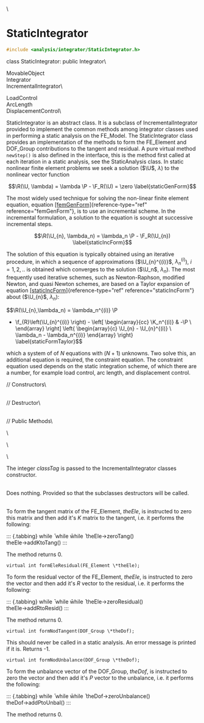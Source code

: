 \
# StaticIntegrator 

```cpp
#include <analysis/integrator/StaticIntegrator.h>
```

class StaticIntegrator: public Integrator\

MovableObject\
Integrator\
IncrementalIntegrator\

LoadControl\
ArcLength\
DisplacementControl\

StaticIntegrator is an abstract class. It is a subclass of
IncrementalIntegrator provided to implement the common methods among
integrator classes used in performing a static analysis on the FE_Model.
The StaticIntegrator class provides an implementation of the methods to
form the FE_Element and DOF_Group contributions to the tangent and
residual. A pure virtual method `newStep()` is also defined in the
interface, this is the method first called at each iteration in a static
analysis, see the StaticAnalysis class.
In static nonlinear finite element problems we seek a solution ($\U$,
$\lambda$) to the nonlinear vector function

$$\R(\U, \lambda) = \lambda \P - \F_R(\U) = \zero
\label{staticGenForm}$$

The most widely used technique for solving the non-linear finite element
equation, equation [\[femGenForm\]](#femGenForm){reference-type="ref"
reference="femGenForm"}, is to use an incremental scheme. In the
incremental formulation, a solution to the equation is sought at
successive incremental steps.

$$\R(\U_{n}, \lambda_n) = \lambda_n \P - \F_R(\U_{n})
\label{staticIncForm}$$

The solution of this equation is typically obtained using an iterative
procedure, in which a sequence of approximations ($\U_{n}^{(i)}$,
$\lambda_n^{(i)}$), $i=1,2, ..$ is obtained which converges to the
solution ($\U_n$, $\lambda_n)$. The most frequently used iterative
schemes, such as Newton-Raphson, modified Newton, and quasi Newton
schemes, are based on a Taylor expansion of
equation [\[staticIncForm\]](#staticIncForm){reference-type="ref"
reference="staticIncForm"} about ($\U_{n}$, $\lambda_n$):

$$\R(\U_{n},\lambda_n) = \lambda_n^{(i)} \P 
 - \f_{R}\left(\U_{n}^{(i)} \right) - \left[
\begin{array}{cc}
\K_n^{(i)} & -\P \\
\end{array} \right] 
\left\{
\begin{array}{c}
\U_{n} - \U_{n}^{(i)}  \\ 
\lambda_n - \lambda_n^{(i)} 
\end{array} \right\}
\label{staticFormTaylor}$$

which a system of of $N$ equations with ($N+1$) unknowns. Two solve
this, an additional equation is required, the constraint equation. The
constraint equation used depends on the static integration scheme, of
which there are a number, for example load control, arc length, and
displacement control.

// Constructors\

\
// Destructor\

\
// Public Methods\

\

\

\

The integer *classTag* is passed to the IncrementalIntegrator classes
constructor.

\
Does nothing. Provided so that the subclasses destructors will be
called.

\
To form the tangent matrix of the FE_Element, *theEle*, is instructed to
zero this matrix and then add it's $K$ matrix to the tangent, i.e. it
performs the following:

::: {.tabbing}
while ̄ while w̄hile ̄ theEle-$>$zeroTang()\
theEle-$>$addKtoTang()
:::

The method returns $0$.

```{.cpp}
virtual int formEleResidual(FE_Element \*theEle);
```

To form the residual vector of the FE_Element, *theEle*, is instructed
to zero the vector and then add it's $R$ vector to the residual, i.e. it
performs the following:

::: {.tabbing}
while ̄ while w̄hile ̄ theEle-$>$zeroResidual()\
theEle-$>$addRtoResid()
:::

The method returns $0$.

```{.cpp}
virtual int formNodTangent(DOF_Group \*theDof);
```

This should never be called in a static analysis. An error message is
printed if it is. Returns -1.

```{.cpp}
virtual int formNodUnbalance(DOF_Group \*theDof);
```

To form the unbalance vector of the DOF_Group, *theDof*, is instructed
to zero the vector and then add it's $P$ vector to the unbalance, i.e.
it performs the following:

::: {.tabbing}
while ̄ while w̄hile ̄ theDof-$>$zeroUnbalance()\
theDof-$>$addPtoUnbal()
:::

The method returns $0$.
